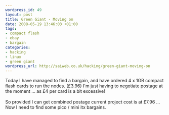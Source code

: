 ```yaml
--- 
wordpress_id: 49
layout: post
title: Green Giant - Moving on
date: 2008-05-19 13:46:03 +01:00
tags: 
- compact flash
- ebay
- bargain
categories: 
- hacking
- linux
- green giant
wordpress_url: http://saiweb.co.uk/hacking/green-giant-moving-on
---
```

Today I have managed to find a bargain, and have ordered 4 x 1GB compact flash cards to run the nodes. (£3.96) I'm just having to negotiate postage at the moment ... as £4 per card is a bit excessive!<br /><br />So provided I can get combined postage current project cost is at £7.96 ... Now I need to find some pico / mini itx bargains.<br /><br />
